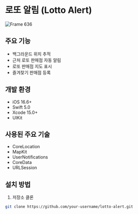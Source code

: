 # 로또 알림 (Lotto Alert)
![Frame 636](https://github.com/user-attachments/assets/ca22e0e1-32b4-4103-b50b-f4583d29b48d)
## 주요 기능
- 백그라운드 위치 추적
- 근처 로또 판매점 자동 알림
- 로또 판매점 지도 표시
- 즐겨찾기 판매점 등록

## 개발 환경
- iOS 16.6+
- Swift 5.0
- Xcode 15.0+
- UIKit

## 사용된 주요 기술
- CoreLocation
- MapKit
- UserNotifications
- CoreData
- URLSession

## 설치 방법
1. 저장소 클론
```bash
git clone https://github.com/your-username/lotto-alert.git
